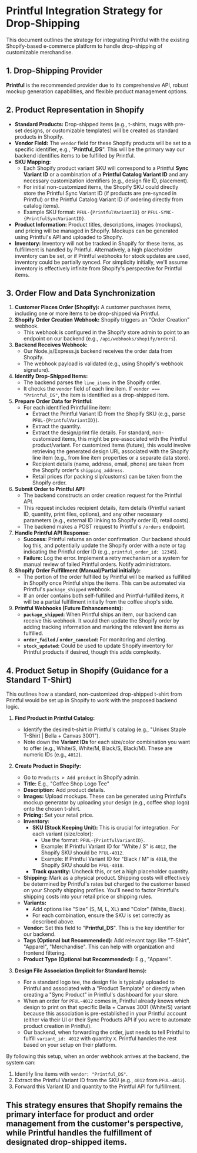 # Printful Integration Strategy for Drop-Shipping

This document outlines the strategy for integrating Printful with the existing Shopify-based e-commerce platform to handle drop-shipping of customizable merchandise.

## 1. Drop-Shipping Provider

**Printful** is the recommended provider due to its comprehensive API, robust mockup generation capabilities, and flexible product management options.

## 2. Product Representation in Shopify

*   **Standard Products:** Drop-shipped items (e.g., t-shirts, mugs with pre-set designs, or customizable templates) will be created as standard products in Shopify.
*   **Vendor Field:** The `vendor` field for these Shopify products will be set to a specific identifier, e.g., "**Printful_DS**". This will be the primary way our backend identifies items to be fulfilled by Printful.
*   **SKU Mapping:**
    *   Each Shopify product variant SKU will correspond to a Printful **Sync Variant ID** or a combination of a **Printful Catalog Variant ID** and any necessary customization identifiers (e.g., design file ID, placement).
    *   For initial non-customized items, the Shopify SKU could directly store the Printful Sync Variant ID (if products are pre-synced in Printful) or the Printful Catalog Variant ID (if ordering directly from catalog items).
    *   Example SKU format: `PFUL-{PrintfulVariantID}` or `PFUL-SYNC-{PrintfulSyncVariantID}`.
*   **Product Information:** Product titles, descriptions, images (mockups), and pricing will be managed in Shopify. Mockups can be generated using Printful's API and uploaded to Shopify.
*   **Inventory:** Inventory will not be tracked in Shopify for these items, as fulfillment is handled by Printful. Alternatively, a high placeholder inventory can be set, or if Printful webhooks for stock updates are used, inventory could be partially synced. For simplicity initially, we'll assume inventory is effectively infinite from Shopify's perspective for Printful items.

## 3. Order Flow and Data Synchronization

1.  **Customer Places Order (Shopify):** A customer purchases items, including one or more items to be drop-shipped via Printful.
2.  **Shopify Order Creation Webhook:** Shopify triggers an "Order Creation" webhook.
    *   This webhook is configured in the Shopify store admin to point to an endpoint on our backend (e.g., `/api/webhooks/shopify/orders`).
3.  **Backend Receives Webhook:**
    *   Our Node.js/Express.js backend receives the order data from Shopify.
    *   The webhook payload is validated (e.g., using Shopify's webhook signature).
4.  **Identify Drop-Shipped Items:**
    *   The backend parses the `line_items` in the Shopify order.
    *   It checks the `vendor` field of each line item. If `vendor === "Printful_DS"`, the item is identified as a drop-shipped item.
5.  **Prepare Order Data for Printful:**
    *   For each identified Printful line item:
        *   Extract the Printful Variant ID from the Shopify SKU (e.g., parse `PFUL-{PrintfulVariantID}`).
        *   Extract the quantity.
        *   Extract the design/print file details. For standard, non-customized items, this might be pre-associated with the Printful product/variant. For customized items (future), this would involve retrieving the generated design URL associated with the Shopify line item (e.g., from line item properties or a separate data store).
        *   Recipient details (name, address, email, phone) are taken from the Shopify order's `shipping_address`.
        *   Retail prices (for packing slip/customs) can be taken from the Shopify order.
6.  **Submit Order to Printful API:**
    *   The backend constructs an order creation request for the Printful API.
    *   This request includes recipient details, item details (Printful variant ID, quantity, print files, options), and any other necessary parameters (e.g., external ID linking to Shopify order ID, retail costs).
    *   The backend makes a POST request to Printful's `/orders` endpoint.
7.  **Handle Printful API Response:**
    *   **Success:** Printful returns an order confirmation. Our backend should log this, and potentially update the Shopify order with a note or tag indicating the Printful order ID (e.g., `printful_order_id: 12345`).
    *   **Failure:** Log the error. Implement a retry mechanism or a system for manual review of failed Printful orders. Notify administrators.
8.  **Shopify Order Fulfillment (Manual/Partial initially):**
    *   The portion of the order fulfilled by Printful will be marked as fulfilled in Shopify once Printful ships the items. This can be automated via Printful's `package_shipped` webhook.
    *   If an order contains both self-fulfilled and Printful-fulfilled items, it will be a partial fulfillment initially from the coffee shop's side.
9.  **Printful Webhooks (Future Enhancements):**
    *   **`package_shipped`:** When Printful ships an item, our backend can receive this webhook. It would then update the Shopify order by adding tracking information and marking the relevant line items as fulfilled.
    *   **`order_failed` / `order_canceled`:** For monitoring and alerting.
    *   **`stock_updated`:** Could be used to update Shopify inventory for Printful products if desired, though this adds complexity.

## 4. Product Setup in Shopify (Guidance for a Standard T-Shirt)

This outlines how a standard, non-customized drop-shipped t-shirt from Printful would be set up in Shopify to work with the proposed backend logic.

1.  **Find Product in Printful Catalog:**
    *   Identify the desired t-shirt in Printful's catalog (e.g., "Unisex Staple T-Shirt | Bella + Canvas 3001").
    *   Note down the **Variant IDs** for each size/color combination you want to offer (e.g., White/S, White/M, Black/S, Black/M). These are numeric IDs (e.g., `4012`).

2.  **Create Product in Shopify:**
    *   Go to `Products > Add product` in Shopify admin.
    *   **Title:** E.g., "Coffee Shop Logo Tee"
    *   **Description:** Add product details.
    *   **Images:** Upload mockups. These can be generated using Printful's mockup generator by uploading your design (e.g., coffee shop logo) onto the chosen t-shirt.
    *   **Pricing:** Set your retail price.
    *   **Inventory:**
        *   **SKU (Stock Keeping Unit):** This is crucial for integration. For each variant (size/color):
            *   Use the format: `PFUL-{PrintfulVariantID}`.
            *   Example: If Printful Variant ID for "White / S" is `4012`, the Shopify SKU should be `PFUL-4012`.
            *   Example: If Printful Variant ID for "Black / M" is `4018`, the Shopify SKU should be `PFUL-4018`.
        *   **Track quantity:** Uncheck this, or set a high placeholder quantity.
    *   **Shipping:** Mark as a physical product. Shipping costs will effectively be determined by Printful's rates but charged to the customer based on your Shopify shipping profiles. You'll need to factor Printful's shipping costs into your retail price or shipping rules.
    *   **Variants:**
        *   Add options like "Size" (S, M, L, XL) and "Color" (White, Black).
        *   For each combination, ensure the SKU is set correctly as described above.
    *   **Vendor:** Set this field to "**Printful_DS**". This is the key identifier for our backend.
    *   **Tags (Optional but Recommended):** Add relevant tags like "T-Shirt", "Apparel", "Merchandise". This can help with organization and frontend filtering.
    *   **Product Type (Optional but Recommended):** E.g., "Apparel".

3.  **Design File Association (Implicit for Standard Items):**
    *   For a standard logo tee, the design file is typically uploaded to Printful and associated with a "Product Template" or directly when creating a "Sync Product" in Printful's dashboard for your store.
    *   When an order for `PFUL-4012` comes in, Printful already knows which design to print on that specific Bella + Canvas 3001 (White/S) variant because this association is pre-established in your Printful account (either via their UI or their Sync Products API if you were to automate product creation in Printful).
    *   Our backend, when forwarding the order, just needs to tell Printful to fulfill `variant_id: 4012` with quantity `X`. Printful handles the rest based on your setup on their platform.

By following this setup, when an order webhook arrives at the backend, the system can:
1.  Identify line items with `vendor: "Printful_DS"`.
2.  Extract the Printful Variant ID from the SKU (e.g., `4012` from `PFUL-4012`).
3.  Forward this Variant ID and quantity to the Printful API for fulfillment.

This strategy ensures that Shopify remains the primary interface for product and order management from the customer's perspective, while Printful handles the fulfillment of designated drop-shipped items.
---
